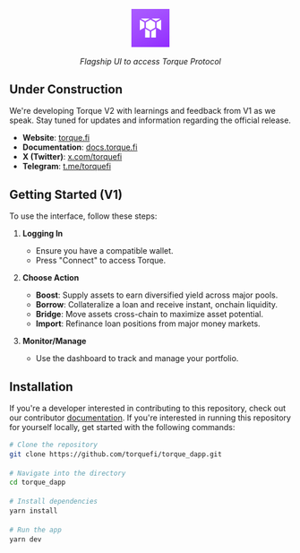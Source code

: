 <p align="center">
  <img src="public/assets/torque-square.png" alt="Torque Logo" width=13.4%>
</p>
<p align="center">
  <i align="center">Flagship UI to access Torque Protocol</i>
</p>

## Under Construction
We're developing Torque V2 with learnings and feedback from V1 as we speak. Stay tuned for updates and information regarding the official release.

- **Website**: [torque.fi](https://torque.fi)
- **Documentation**: [docs.torque.fi](https://docs.torque.fi)
- **X (Twitter)**: [x.com/torquefi](https://x.com/torquefi)
- **Telegram**: [t.me/torquefi](https://t.me/torquefi)

## Getting Started (V1)

To use the interface, follow these steps:

1. **Logging In**
   - Ensure you have a compatible wallet.
   - Press "Connect" to access Torque.

2. **Choose Action**
   - **Boost**: Supply assets to earn diversified yield across major pools.
   - **Borrow**: Collateralize a loan and receive instant, onchain liquidity.
   - **Bridge**: Move assets cross-chain to maximize asset potential.
   - **Import**: Refinance loan positions from major money markets.
 
3. **Monitor/Manage**
   - Use the dashboard to track and manage your portfolio.

## Installation

If you're a developer interested in contributing to this repository, check out our contributor [documentation](https://docs.torque.fi/main/resources/contribute). If you're interested in running this repository for yourself locally, get started with the following commands:

```bash
# Clone the repository
git clone https://github.com/torquefi/torque_dapp.git

# Navigate into the directory
cd torque_dapp

# Install dependencies
yarn install

# Run the app
yarn dev
